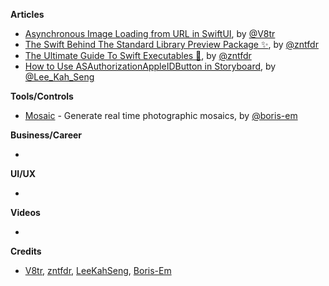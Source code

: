 
**Articles**

* [Asynchronous Image Loading from URL in SwiftUI](https://www.vadimbulavin.com/asynchronous-swiftui-image-loading-from-url-with-combine-and-swift/), by [@V8tr](https://twitter.com/V8tr)
* [The Swift Behind The Standard Library Preview Package ✨](https://www.fivestars.blog/code/the-swift-behind-the-standard-library-preview-package.html), by [@zntfdr](twitter.com/zntfdr)
* [The Ultimate Guide To Swift Executables 🚀](https://www.fivestars.blog/code/ultimate-guide-swift-executables.html), by [@zntfdr](twitter.com/zntfdr)
* [How to Use ASAuthorizationAppleIDButton in Storyboard](https://swiftsenpai.com/xcode/asauthorizationappleidbutton-in-storyboard/), by [@Lee_Kah_Seng](https://twitter.com/Lee_Kah_Seng)

**Tools/Controls**

* [Mosaic](https://github.com/Boris-Em/Mosaic) - Generate real time photographic mosaics, by [@boris-em](https://twitter.com/boris_em)

**Business/Career**

* 

**UI/UX**

* 

**Videos**

* 

**Credits**

* [V8tr](https://github.com/V8tr), [zntfdr](https://github.com/zntfdr), [LeeKahSeng](https://github.com/LeeKahSeng), [Boris-Em](https://github.com/boris-em/)
